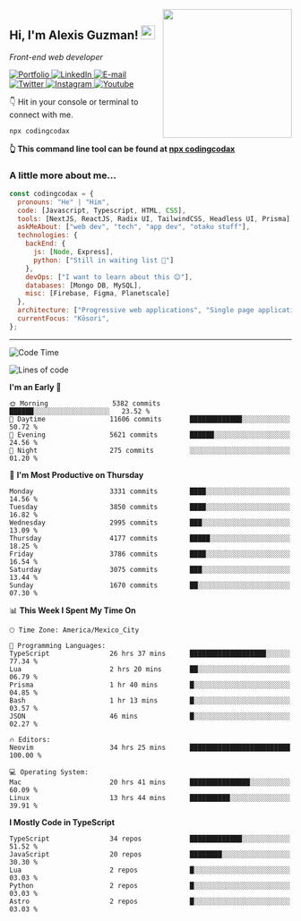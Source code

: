 <img align='right' src="https://media.giphy.com/media/M9gbBd9nbDrOTu1Mqx/giphy.gif" width="230">
<h2>Hi, I'm Alexis Guzman! <img src="https://media.giphy.com/media/hvRJCLFzcasrR4ia7z/giphy.gif" width="25px"></h2>
<p><em>Front-end web developer</em></p>

<p>
  <a href='https://www.codingcodax.dev' target='_blank'>
    <img alt='Portfolio' src='https://img.shields.io/badge/Portfolio-black?logo=vercel&style=flat-square'>
  </a>
  <a href='https://linkedin.com/in/codingcodax' target='_blank'>
    <img alt='LinkedIn' src='https://img.shields.io/badge/LinkedIn-black?logo=LinkedIn&style=flat-square'>
  </a>
  <a href='mailto:hello@codingcodax.com' target='_blank'>
    <img alt='E-mail' src='https://img.shields.io/badge/Email-black?logo=Gmail&style=flat-square'>
  </a>
  <a href='https://twitter.com/codingcodax' target='_blank'>
    <img alt='Twitter' src='https://img.shields.io/badge/Twitter-black?logo=Twitter&style=flat-square'>
  </a>
  <a href='https://www.instagram.com/codingcodax' target='_blank'>
    <img alt='Instagram' src='https://img.shields.io/badge/Instagram-black?logo=Instagram&style=flat-square'>
  </a>
  <a href='https://www.youtube.com/@codingcodax' target='_blank'>
    <img alt='Youtube' src='https://img.shields.io/badge/YouTube-black?logo=Youtube&style=flat-square'>
  </a>
</p>

👇 Hit in your console or terminal to connect with me.

```bash
npx codingcodax
```
**👆 This command line tool can be found at [npx codingcodax](https://github.com/codingcodax/npx-codingcodax)**

<h3>A little more about me...</h3>

```javascript
const codingcodax = {
  pronouns: "He" | "Him",
  code: [Javascript, Typescript, HTML, CSS],
  tools: [NextJS, ReactJS, Radix UI, TailwindCSS, Headless UI, Prisma],
  askMeAbout: ["web dev", "tech", "app dev", "otaku stuff"],
  technologies: {
    backEnd: {
      js: [Node, Express],
      python: ["Still in waiting list 🥲"]
    },
    devOps: ["I want to learn about this 😊"],
    databases: [Mongo DB, MySQL],
    misc: [Firebase, Figma, Planetscale]
  },
  architecture: ["Progressive web applications", "Single page applications"],
  currentFocus: "Kōsori",
};
```

---

<!--START_SECTION:waka-->
![Code Time](http://img.shields.io/badge/Code%20Time-2%2C598%20hrs%2032%20mins-blue)

![Lines of code](https://img.shields.io/badge/From%20Hello%20World%20I%27ve%20Written-10.1%20million%20lines%20of%20code-blue)

**I'm an Early 🐤** 

```text
🌞 Morning                5382 commits        ██████░░░░░░░░░░░░░░░░░░░   23.52 % 
🌆 Daytime                11606 commits       █████████████░░░░░░░░░░░░   50.72 % 
🌃 Evening                5621 commits        ██████░░░░░░░░░░░░░░░░░░░   24.56 % 
🌙 Night                  275 commits         ░░░░░░░░░░░░░░░░░░░░░░░░░   01.20 % 
```
📅 **I'm Most Productive on Thursday** 

```text
Monday                   3331 commits        ████░░░░░░░░░░░░░░░░░░░░░   14.56 % 
Tuesday                  3850 commits        ████░░░░░░░░░░░░░░░░░░░░░   16.82 % 
Wednesday                2995 commits        ███░░░░░░░░░░░░░░░░░░░░░░   13.09 % 
Thursday                 4177 commits        █████░░░░░░░░░░░░░░░░░░░░   18.25 % 
Friday                   3786 commits        ████░░░░░░░░░░░░░░░░░░░░░   16.54 % 
Saturday                 3075 commits        ███░░░░░░░░░░░░░░░░░░░░░░   13.44 % 
Sunday                   1670 commits        ██░░░░░░░░░░░░░░░░░░░░░░░   07.30 % 
```


📊 **This Week I Spent My Time On** 

```text
🕑︎ Time Zone: America/Mexico_City

💬 Programming Languages: 
TypeScript               26 hrs 37 mins      ███████████████████░░░░░░   77.34 % 
Lua                      2 hrs 20 mins       ██░░░░░░░░░░░░░░░░░░░░░░░   06.79 % 
Prisma                   1 hr 40 mins        █░░░░░░░░░░░░░░░░░░░░░░░░   04.85 % 
Bash                     1 hr 13 mins        █░░░░░░░░░░░░░░░░░░░░░░░░   03.57 % 
JSON                     46 mins             █░░░░░░░░░░░░░░░░░░░░░░░░   02.27 % 

🔥 Editors: 
Neovim                   34 hrs 25 mins      █████████████████████████   100.00 % 

💻 Operating System: 
Mac                      20 hrs 41 mins      ███████████████░░░░░░░░░░   60.09 % 
Linux                    13 hrs 44 mins      ██████████░░░░░░░░░░░░░░░   39.91 % 
```

**I Mostly Code in TypeScript** 

```text
TypeScript               34 repos            █████████████░░░░░░░░░░░░   51.52 % 
JavaScript               20 repos            ████████░░░░░░░░░░░░░░░░░   30.30 % 
Lua                      2 repos             █░░░░░░░░░░░░░░░░░░░░░░░░   03.03 % 
Python                   2 repos             █░░░░░░░░░░░░░░░░░░░░░░░░   03.03 % 
Astro                    2 repos             █░░░░░░░░░░░░░░░░░░░░░░░░   03.03 % 
```




<!--END_SECTION:waka-->
